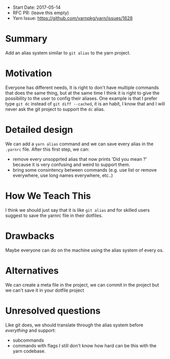 - Start Date: 2017-05-14
- RFC PR: (leave this empty)
- Yarn Issue: https://github.com/yarnpkg/yarn/issues/1628

# Summary

Add an alias system similar to `git alias` to the yarn project.

# Motivation

Everyone has different needs, It is right to don't have multiple commands that
does the same thing, but at the same time I think it is right to give the possibility
to the user to config their aliases. One example is that I prefer type `git dc`
instead of `git diff --cached`, it is an habit, I know that and I will never ask the
git project to support the `dc` alias.

# Detailed design

We can add a `yarn alias` command and we can save every alias in the `.yarnrc` file.
After this first step, we can:
- remove every unsopprted alias that now prints 'Did you mean <something>?' because it is very confusing and weird to support them.
- bring some consintency between commands (e.g. use list or remove everywhere, use long names everywhere, etc..)

# How We Teach This

I think we should just say that it is like `git alias` and for skilled users suggest to save the yarnrc file in their dotfiles.

# Drawbacks

Maybe everyone can do on the machine using the alias system of every os.

# Alternatives

We can create a meta file in the project, we can commit in the project but we can't save it in your dotfile project

# Unresolved questions

Like git does, we should translate through the alias system before *everything* and support:
- subcommands
- commands with flags
I still don't know how hard can be this with the yarn codebase.
